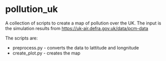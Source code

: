 # pollution_uk

A collection of scripts to create a map
of pollution over the UK. The input is the
simulation results from 
https://uk-air.defra.gov.uk/data/pcm-data


The scripts are:

*  preprocess.py  -  converts the data to lattitude and longnitude
*  create_plot.py -  creates the map

